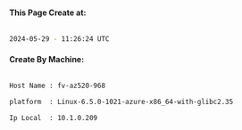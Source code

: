
   
#### This Page Create at:

```bash

2024-05-29 - 11:26:24 UTC

```

#### Create By Machine:

```bash

Host Name : fv-az520-968

platform  : Linux-6.5.0-1021-azure-x86_64-with-glibc2.35

Ip Local  : 10.1.0.209

```

